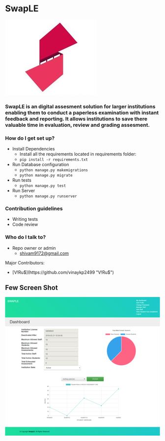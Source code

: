 # SwapLE #
![IMAGE](swaple_logo.jpg)
### SwapLE is an digital assesment solution for larger institutions enabling them to conduct a paperless examination with instant feedback and reporting. It allows institutions to save there valuable time in evaluation, review and grading assesment.


### How do I get set up? ###

* Install Dependencies
	- Install all the requirements located in requirements folder:
	- `pip install -r requirements.txt`
* Run Database configuration
    - `python manage.py makemigrations`
    - `python manage.py migrate`
* Run tests
	- `python manage.py test`
* Run Server
	- `python manage.py runserver`

### Contribution guidelines ###

* Writing tests
* Code review

### Who do I talk to? ###

* Repo owner or admin
	- shivam9172@gmail.com
	
Major Contributors:
- [V!Ru$](https://github.com/vinaykp2499 "V!Ru$")

##  Few Screen Shot
![IMAGE](screenshot/01InstitutionHome.png)
